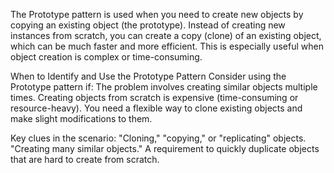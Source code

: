 The Prototype pattern is used when you need to create new objects by copying an existing object (the prototype). Instead of creating new instances from scratch, you can create a copy (clone) of an existing object, which can be much faster and more efficient. This is especially useful when object creation is complex or time-consuming.

When to Identify and Use the Prototype Pattern
Consider using the Prototype pattern if:
The problem involves creating similar objects multiple times.
Creating objects from scratch is expensive (time-consuming or resource-heavy).
You need a flexible way to clone existing objects and make slight modifications to them.

Key clues in the scenario:
"Cloning," "copying," or "replicating" objects.
"Creating many similar objects."
A requirement to quickly duplicate objects that are hard to create from scratch.